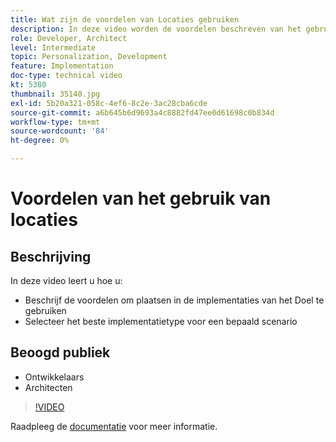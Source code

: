 ```yaml
---
title: Wat zijn de voordelen van Locaties gebruiken
description: In deze video worden de voordelen beschreven van het gebruik van locaties in Adobe Target-implementaties. Bekijk deze video om te leren hoe u het beste implementatietype voor een bepaald scenario kunt selecteren.
role: Developer, Architect
level: Intermediate
topic: Personalization, Development
feature: Implementation
doc-type: technical video
kt: 5380
thumbnail: 35140.jpg
exl-id: 5b20a321-058c-4ef6-8c2e-3ac28cba6cde
source-git-commit: a6b645b6d9693a4c8882fd47ee0d61698c0b834d
workflow-type: tm+mt
source-wordcount: '84'
ht-degree: 0%

---
```


# Voordelen van het gebruik van locaties

## Beschrijving

In deze video leert u hoe u:

* Beschrijf de voordelen om plaatsen in de implementaties van het Doel te gebruiken
* Selecteer het beste implementatietype voor een bepaald scenario

## Beoogd publiek

* Ontwikkelaars
* Architecten

>[!VIDEO](https://video.tv.adobe.com/v/35140/?quality=12)

Raadpleeg de [documentatie](https://experienceleague.adobe.com/docs/target/using/implement-target/implementing-target.html?lang=en) voor meer informatie.
